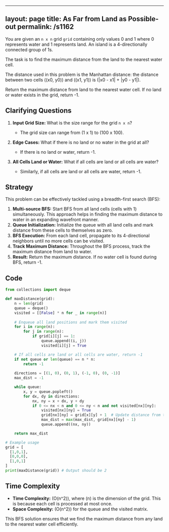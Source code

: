 
---
layout: page
title:  As Far from Land as Possible-out
permalink: /s1162
---

You are given an `n x n` grid `grid` containing only values 0 and 1 where 0 represents water and 1 represents land. An island is a 4-directionally connected group of 1s.

The task is to find the maximum distance from the land to the nearest water cell.

The distance used in this problem is the Manhattan distance: the distance between two cells \((x0, y0)\) and \((x1, y1)\) is \(|x0 - x1| + |y0 - y1|\).

Return the maximum distance from land to the nearest water cell. If no land or water exists in the grid, return -1.

## Clarifying Questions

1. **Input Grid Size:** What is the size range for the grid `n x n`?
   - The grid size can range from \(1 x 1\) to \(100 x 100\).

2. **Edge Cases:** What if there is no land or no water in the grid at all?
   - If there is no land or water, return -1.

3. **All Cells Land or Water:** What if all cells are land or all cells are water?
   - Similarly, if all cells are land or all cells are water, return -1.

## Strategy

This problem can be effectively tackled using a breadth-first search (BFS):

1. **Multi-source BFS:** Start BFS from all land cells (cells with 1) simultaneously. This approach helps in finding the maximum distance to water in an expanding wavefront manner.
2. **Queue Initialization:** Initialize the queue with all land cells and mark distance from these cells to themselves as zero.
3. **BFS Execution:** From each land cell, propagate to its 4-directional neighbors until no more cells can be visited.
4. **Track Maximum Distance:** Throughout the BFS process, track the maximum distance from land to water.
5. **Result:** Return the maximum distance. If no water cell is found during BFS, return -1.

## Code

```python
from collections import deque

def maxDistance(grid):
    n = len(grid)
    queue = deque()
    visited = [[False] * n for _ in range(n)]
    
    # Enqueue all land positions and mark them visited
    for i in range(n):
        for j in range(n):
            if grid[i][j] == 1:
                queue.append((i, j))
                visited[i][j] = True

    # If all cells are land or all cells are water, return -1
    if not queue or len(queue) == n * n:
        return -1
    
    directions = [(1, 0), (0, 1), (-1, 0), (0, -1)]
    max_dist = -1

    while queue:
        x, y = queue.popleft()
        for dx, dy in directions:
            nx, ny = x + dx, y + dy
            if 0 <= nx < n and 0 <= ny < n and not visited[nx][ny]:
                visited[nx][ny] = True
                grid[nx][ny] = grid[x][y] + 1  # Update distance from the nearest land
                max_dist = max(max_dist, grid[nx][ny] - 1)
                queue.append((nx, ny))

    return max_dist

# Example usage
grid = [
  [1,0,1],
  [0,0,0],
  [1,0,1]
]
print(maxDistance(grid)) # Output should be 2
```

## Time Complexity

- **Time Complexity:** \(O(n^2)\), where \(n\) is the dimension of the grid. This is because each cell is processed at most once.
- **Space Complexity:** \(O(n^2)\) for the queue and the visited matrix.

This BFS solution ensures that we find the maximum distance from any land to the nearest water cell efficiently.